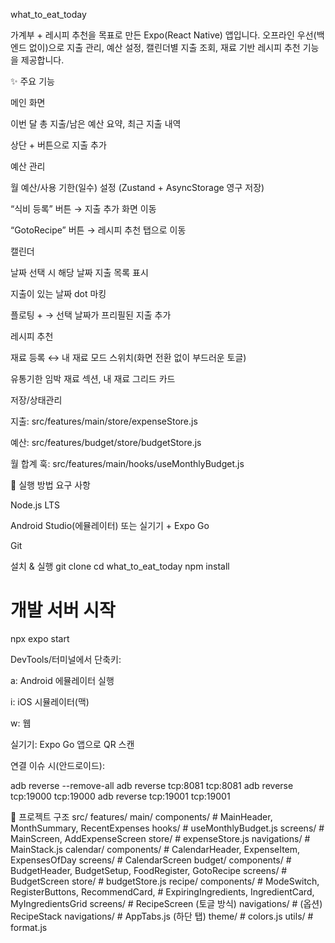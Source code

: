 what_to_eat_today

가계부 + 레시피 추천을 목표로 만든 Expo(React Native) 앱입니다.
오프라인 우선(백엔드 없이)으로 지출 관리, 예산 설정, 캘린더별 지출 조회, 재료 기반 레시피 추천 기능을 제공합니다.

✨ 주요 기능

메인 화면

이번 달 총 지출/남은 예산 요약, 최근 지출 내역

상단 + 버튼으로 지출 추가

예산 관리

월 예산/사용 기한(일수) 설정 (Zustand + AsyncStorage 영구 저장)

“식비 등록” 버튼 → 지출 추가 화면 이동

“GotoRecipe” 버튼 → 레시피 추천 탭으로 이동

캘린더

날짜 선택 시 해당 날짜 지출 목록 표시

지출이 있는 날짜 dot 마킹

플로팅 + → 선택 날짜가 프리필된 지출 추가

레시피 추천

재료 등록 ↔ 내 재료 모드 스위치(화면 전환 없이 부드러운 토글)

유통기한 임박 재료 섹션, 내 재료 그리드 카드

저장/상태관리

지출: src/features/main/store/expenseStore.js

예산: src/features/budget/store/budgetStore.js

월 합계 훅: src/features/main/hooks/useMonthlyBudget.js

🚀 실행 방법
요구 사항

Node.js LTS

Android Studio(에뮬레이터) 또는 실기기 + Expo Go

Git

설치 & 실행
git clone 
cd what_to_eat_today
npm install

# 개발 서버 시작
npx expo start


DevTools/터미널에서 단축키:

a: Android 에뮬레이터 실행

i: iOS 시뮬레이터(맥)

w: 웹

실기기: Expo Go 앱으로 QR 스캔

연결 이슈 시(안드로이드):

adb reverse --remove-all
adb reverse tcp:8081  tcp:8081
adb reverse tcp:19000 tcp:19000
adb reverse tcp:19001 tcp:19001

🧭 프로젝트 구조
src/
  features/
    main/
      components/        # MainHeader, MonthSummary, RecentExpenses
      hooks/             # useMonthlyBudget.js
      screens/           # MainScreen, AddExpenseScreen
      store/             # expenseStore.js
      navigations/       # MainStack.js
    calendar/
      components/        # CalendarHeader, ExpenseItem, ExpensesOfDay
      screens/           # CalendarScreen
    budget/
      components/        # BudgetHeader, BudgetSetup, FoodRegister, GotoRecipe
      screens/           # BudgetScreen
      store/             # budgetStore.js
    recipe/
      components/        # ModeSwitch, RegisterButtons, RecommendCard,
                         # ExpiringIngredients, IngredientCard, MyIngredientsGrid
      screens/           # RecipeScreen (토글 방식)
      navigations/       # (옵션) RecipeStack
  navigations/           # AppTabs.js (하단 탭)
  theme/                 # colors.js
  utils/                 # format.js
